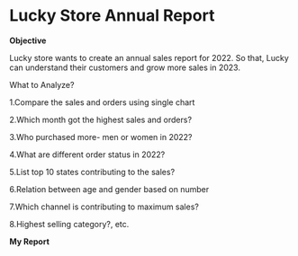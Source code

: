<h1><b>Lucky Store Annual Report</b></h1>

__Objective__

Lucky store wants to create an annual sales report for 2022. So that, Lucky can understand their customers and grow more sales in 2023.

What to Analyze?

1.Compare the sales and orders using single chart

2.Which month got the highest sales and orders?

3.Who purchased more- men or women in 2022?

4.What are different order status in 2022?

5.List top 10 states contributing to the sales?

6.Relation between age and gender based on number

7.Which channel is contributing to maximum sales?

8.Highest selling category?, etc.

__My Report__


